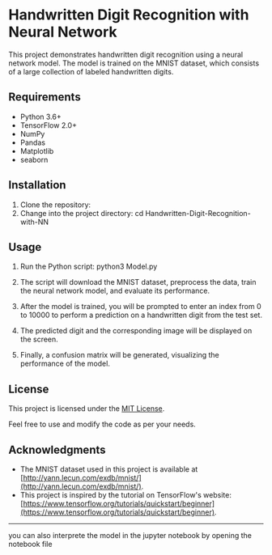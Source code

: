 # Handwritten Digit Recognition with Neural Network

This project demonstrates handwritten digit recognition using a neural network model. The model is trained on the MNIST dataset, which consists of a large collection of labeled handwritten digits.

## Requirements

- Python 3.6+
- TensorFlow 2.0+
- NumPy
- Pandas
- Matplotlib
- seaborn

## Installation

1. Clone the repository: 
2. Change into the project directory: cd Handwritten-Digit-Recognition-with-NN

## Usage

1. Run the Python script: python3 Model.py

2. The script will download the MNIST dataset, preprocess the data, train the neural network model, and evaluate its performance.

3. After the model is trained, you will be prompted to enter an index from 0 to 10000 to perform a prediction on a handwritten digit from the test set.

4. The predicted digit and the corresponding image will be displayed on the screen.

5. Finally, a confusion matrix will be generated, visualizing the performance of the model.

## License

This project is licensed under the [MIT License](LICENSE).

Feel free to use and modify the code as per your needs.

## Acknowledgments

- The MNIST dataset used in this project is available at [http://yann.lecun.com/exdb/mnist/](http://yann.lecun.com/exdb/mnist/).
- This project is inspired by the tutorial on TensorFlow's website: [https://www.tensorflow.org/tutorials/quickstart/beginner](https://www.tensorflow.org/tutorials/quickstart/beginner).



--------------------------------------------------------------------------------------------
you can also interprete the model in the jupyter notebook by opening the notebook file
